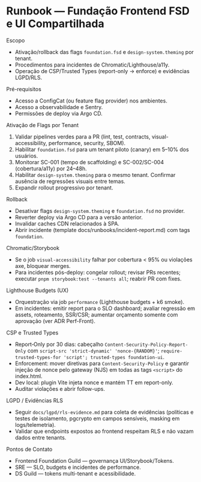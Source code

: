 # Runbook — Fundação Frontend FSD e UI Compartilhada

Escopo
- Ativação/rollback das flags `foundation.fsd` e `design-system.theming` por tenant.
- Procedimentos para incidentes de Chromatic/Lighthouse/a11y.
- Operação de CSP/Trusted Types (report-only → enforce) e evidências LGPD/RLS.

Pré-requisitos
- Acesso a ConfigCat (ou feature flag provider) nos ambientes.
- Acesso a observabilidade e Sentry.
- Permissões de deploy via Argo CD.

Ativação de Flags por Tenant
1) Validar pipelines verdes para a PR (lint, test, contracts, visual-accessibility, performance, security, SBOM).
2) Habilitar `foundation.fsd` para um tenant piloto (canary) em 5–10% dos usuários.
3) Monitorar SC-001 (tempo de scaffolding) e SC-002/SC-004 (cobertura/a11y) por 24–48h.
4) Habilitar `design-system.theming` para o mesmo tenant. Confirmar ausência de regressões visuais entre temas.
5) Expandir rollout progressivo por tenant.

Rollback
- Desativar flags `design-system.theming` e `foundation.fsd` no provider.
- Reverter deploy via Argo CD para a versão anterior.
- Invalidar caches CDN relacionados à SPA.
- Abrir incidente (template docs/runbooks/incident-report.md) com tags `foundation`.

Chromatic/Storybook
- Se o job `visual-accessibility` falhar por cobertura < 95% ou violações axe, bloquear merges.
- Para incidentes pós-deploy: congelar rollout; revisar PRs recentes; executar `pnpm storybook:test --tenants all`; reabrir PR com fixes.

Lighthouse Budgets (UX)
- Orquestração via job `performance` (Lighthouse budgets + k6 smoke).
- Em incidentes: emitir report para o SLO dashboard; avaliar regressão em assets, roteamento, SSR/CSR; aumentar orçamento somente com aprovação (ver ADR Perf-Front).

CSP e Trusted Types
- Report‑Only por 30 dias: cabeçalho `Content-Security-Policy-Report-Only` com `script-src 'strict-dynamic' 'nonce-{RANDOM}'`; `require-trusted-types-for 'script'; trusted-types foundation-ui`.
- Enforcement: mover diretivas para `Content-Security-Policy` e garantir injeção de nonce pelo gateway (NJS) em todas as tags `<script>` do index.html.
- Dev local: plugin Vite injeta nonce e mantém TT em report-only.
- Auditar violações e abrir follow-ups.

LGPD / Evidências RLS
- Seguir `docs/lgpd/rls-evidence.md` para coleta de evidências (políticas e testes de isolamento, pgcrypto em campos sensíveis, masking em logs/telemetria).
- Validar que endpoints expostos ao frontend respeitam RLS e não vazam dados entre tenants.

Pontos de Contato
- Frontend Foundation Guild — governança UI/Storybook/Tokens.
- SRE — SLO, budgets e incidentes de performance.
- DS Guild — tokens multi-tenant e acessibilidade.
